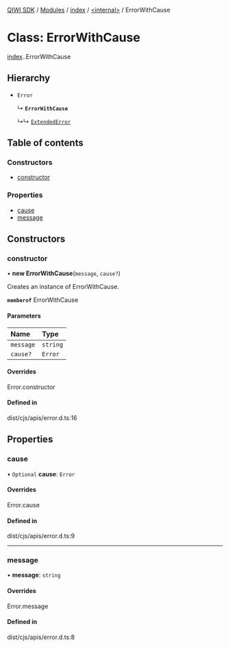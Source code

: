 [QIWI SDK](../README.md) / [Modules](../modules.md) / [index](../modules/index.md) / [<internal\>](../modules/index._internal_.md) / ErrorWithCause

# Class: ErrorWithCause

[index](../modules/index.md).[<internal>](../modules/index._internal_.md).ErrorWithCause

## Hierarchy

- `Error`

  ↳ **`ErrorWithCause`**

  ↳↳ [`ExtendedError`](index._internal_.ExtendedError.md)

## Table of contents

### Constructors

- [constructor](index._internal_.ErrorWithCause.md#constructor)

### Properties

- [cause](index._internal_.ErrorWithCause.md#cause)
- [message](index._internal_.ErrorWithCause.md#message)

## Constructors

### constructor

• **new ErrorWithCause**(`message`, `cause?`)

Creates an instance of ErrorWithCause.

**`memberof`** ErrorWithCause

#### Parameters

| Name | Type |
| :------ | :------ |
| `message` | `string` |
| `cause?` | `Error` |

#### Overrides

Error.constructor

#### Defined in

dist/cjs/apis/error.d.ts:16

## Properties

### cause

• `Optional` **cause**: `Error`

#### Overrides

Error.cause

#### Defined in

dist/cjs/apis/error.d.ts:9

___

### message

• **message**: `string`

#### Overrides

Error.message

#### Defined in

dist/cjs/apis/error.d.ts:8
